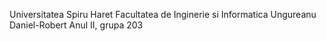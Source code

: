 Universitatea Spiru Haret
Facultatea de Inginerie si Informatica
Ungureanu Daniel-Robert
Anul II, grupa 203

